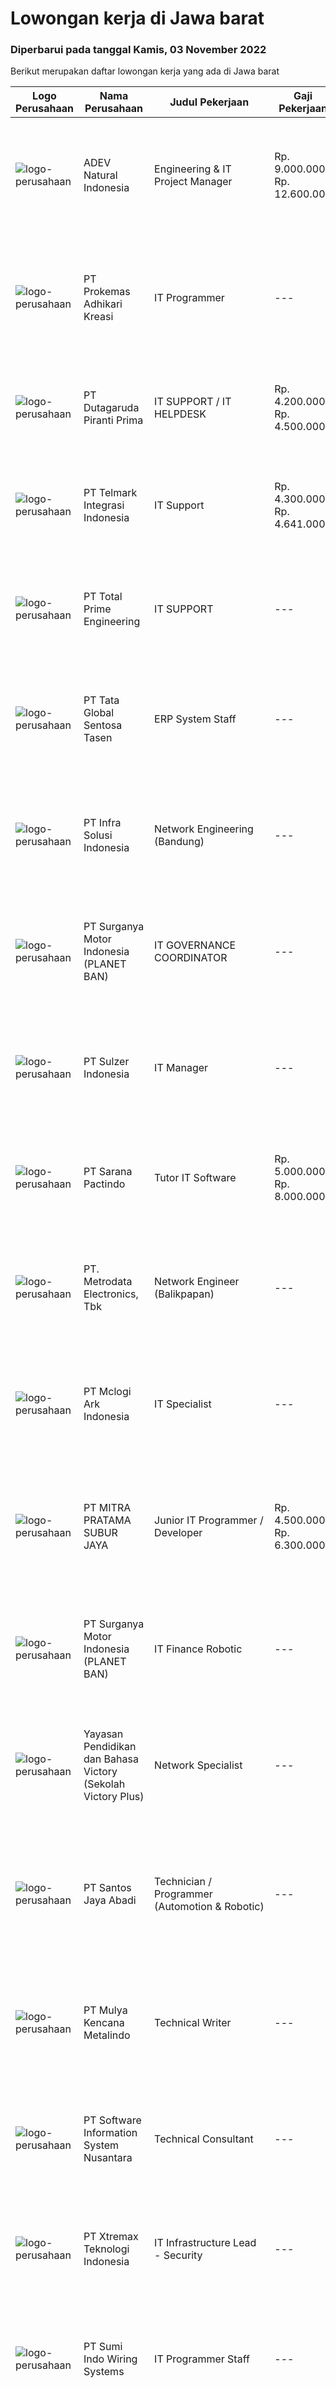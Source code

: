 
  # Lowongan kerja di Jawa barat

  ### Diperbarui pada tanggal Kamis, 03 November 2022

  Berikut merupakan daftar lowongan kerja yang ada di Jawa barat

  |Logo Perusahaan | Nama Perusahaan | Judul Pekerjaan | Gaji Pekerjaan | Lokasi | Deskripsi | Tanggal diunggah | Pranala |
  | -------------- | --------------- | --------------- | --------- | --------- | -------------- | ------- | ----------- |
  |![logo-perusahaan](https://image-service-cdn.seek.com.au/1fc56c37301f764ab9bc5ae3264ea761207d9483/ee4dce1061f3f616224767ad58cb2fc751b8d2dc)|ADEV Natural Indonesia|Engineering & IT Project Manager|Rp. 9.000.000-Rp. 12.600.000|Bogor|KUALIFIKASI Pendidikan formal minimal S1 dalam bidang teknik mesin / elektro manajemen proyek Pengalaman minimal 3 tahun sebagai Assisten Manager /...|Rabu, 02 November 2022|https://www.jobstreet.co.id/id/job/engineering-it-project-manager-4090307?token=0~86397f9e-054b-470e-bada-0e036d9e5fcc&sectionRank=1&jobId=jobstreet-id-job-4090307|
|![logo-perusahaan](https://image-service-cdn.seek.com.au/aad22c046560ae1c8e8432e5c19f2e69ed74c8be/ee4dce1061f3f616224767ad58cb2fc751b8d2dc)|PT Prokemas Adhikari Kreasi|IT Programmer|---|Cikarang|Melakukan pengembangan application system / reporting system serta memastikan sesuai dengan kebutuhan perusahaan Membuat dan mengembangkan sistem...|Selasa, 01 November 2022|https://www.jobstreet.co.id/id/job/it-programmer-4088828?token=0~86397f9e-054b-470e-bada-0e036d9e5fcc&sectionRank=2&jobId=jobstreet-id-job-4088828|
|![logo-perusahaan](https://image-service-cdn.seek.com.au/eb343509fc34a63efed4afcff5773d5dcd423dda/ee4dce1061f3f616224767ad58cb2fc751b8d2dc)|PT Dutagaruda Piranti Prima|IT SUPPORT / IT HELPDESK|Rp. 4.200.000-Rp. 4.500.000|Bogor|Ensuring the software can run properly Support user for first layer of IT Operation Diagnose Hardware / Software Fault, Solve Technical and...|Rabu, 02 November 2022|https://www.jobstreet.co.id/id/job/it-support-it-helpdesk-4091552?token=0~86397f9e-054b-470e-bada-0e036d9e5fcc&sectionRank=3&jobId=jobstreet-id-job-4091552|
|![logo-perusahaan](https://image-service-cdn.seek.com.au/97ce936c35f78ccdabdcbf04e87daf89523db485/ee4dce1061f3f616224767ad58cb2fc751b8d2dc)|PT Telmark Integrasi Indonesia|IT Support|Rp. 4.300.000-Rp. 4.641.000|Depok|PT Telmark Integrasi Indonesia membuka lowongan untuk posisi IT Support untuk penempatan Depok dengan kualifikasi : Usia maksimal 35 tahun...|Rabu, 02 November 2022|https://www.jobstreet.co.id/id/job/it-support-4090868?token=0~86397f9e-054b-470e-bada-0e036d9e5fcc&sectionRank=4&jobId=jobstreet-id-job-4090868|
|![logo-perusahaan](https://image-service-cdn.seek.com.au/9fd5f14bf533c12de9fe5f9bdd02c688346bccaf/ee4dce1061f3f616224767ad58cb2fc751b8d2dc)|PT Total Prime Engineering|IT SUPPORT|---|Cikarang|Responsibilities: Respond phone, email from customer with applied SLA IT Support (Level-1) by phone or email or remote support Update progress...|Rabu, 02 November 2022|https://www.jobstreet.co.id/id/job/it-support-4090142?token=0~86397f9e-054b-470e-bada-0e036d9e5fcc&sectionRank=5&jobId=jobstreet-id-job-4090142|
|![logo-perusahaan](https://image-service-cdn.seek.com.au/7c2f5e441cfdc00a92d72206fa726d44fd2c2ba0/ee4dce1061f3f616224767ad58cb2fc751b8d2dc)|PT Tata Global Sentosa Tasen|ERP System Staff|---|Jawa Barat|Spesifikasi : Mengerti komputer, diutamakan komputer akuntasi dan ERP System Minimal lulusan D3 Dapat bekerja sama dengan tim dan individu Gesit,...|Rabu, 02 November 2022|https://www.jobstreet.co.id/id/job/erp-system-staff-4078080?token=0~86397f9e-054b-470e-bada-0e036d9e5fcc&sectionRank=6&jobId=jobstreet-id-job-4078080|
|![logo-perusahaan](https://image-service-cdn.seek.com.au/1d28508741a18a8787327f3864aa8fb63be75845/ee4dce1061f3f616224767ad58cb2fc751b8d2dc)|PT Infra Solusi Indonesia|Network Engineering (Bandung)|---|Bandung|• Maksimal 35 Tahun• Min. D3 dari Teknik Komputer dan Sistem Informasi• Min. 1 tahun pengalaman sebagai Technical Support• Memiliki kemampuan dan...|Rabu, 02 November 2022|https://www.jobstreet.co.id/id/job/network-engineering-bandung-4090574?token=0~86397f9e-054b-470e-bada-0e036d9e5fcc&sectionRank=7&jobId=jobstreet-id-job-4090574|
|![logo-perusahaan](https://image-service-cdn.seek.com.au/6cec7085f5123c8ea5ece6e1e030a179e6d8cbc8/ee4dce1061f3f616224767ad58cb2fc751b8d2dc)|PT Surganya Motor Indonesia (PLANET BAN)|IT GOVERNANCE COORDINATOR|---|Depok|KUALIFIKASI S1 Komputer (diutamakan Manajemen/Teknologi Informatika). Memiliki sertifikasi COBIT/ TOGAF/ I.T.I.L. Memiliki sertifikasi ISO lebih...|Selasa, 01 November 2022|https://www.jobstreet.co.id/id/job/it-governance-coordinator-4070456?token=0~86397f9e-054b-470e-bada-0e036d9e5fcc&sectionRank=8&jobId=jobstreet-id-job-4070456|
|![logo-perusahaan](https://image-service-cdn.seek.com.au/1c05e7f1ce433f618e7a370ad6e9d90a2338fe7b/ee4dce1061f3f616224767ad58cb2fc751b8d2dc)|PT Sulzer Indonesia|IT Manager|---|Purwakarta|Purpose of the Job Ensuring governance, guidelines, policies and procedures are followed to enable the continued support of IT Systems within the...|Rabu, 02 November 2022|https://www.jobstreet.co.id/id/job/it-manager-4090223?token=0~86397f9e-054b-470e-bada-0e036d9e5fcc&sectionRank=9&jobId=jobstreet-id-job-4090223|
|![logo-perusahaan](https://image-service-cdn.seek.com.au/453b258433a696b4bf9253b4143f23ee9ac13699/ee4dce1061f3f616224767ad58cb2fc751b8d2dc)|PT Sarana Pactindo|Tutor IT Software|Rp. 5.000.000-Rp. 8.000.000|Bandung|Kami mencari kandidat sebagai Pelatih untuk Bahasa Program Java dan Mobile.Keuntungan: Bonus Tahunan* THR Asuransi Kesehatan Inventaris Laptop...|Rabu, 02 November 2022|https://www.jobstreet.co.id/id/job/tutor-it-software-4079293?token=0~86397f9e-054b-470e-bada-0e036d9e5fcc&sectionRank=10&jobId=jobstreet-id-job-4079293|
|![logo-perusahaan](https://image-service-cdn.seek.com.au/0d75518309b56a3cff39daa569b0ba02cc7a22f2/ee4dce1061f3f616224767ad58cb2fc751b8d2dc)|PT. Metrodata Electronics, Tbk|Network Engineer (Balikpapan)|---|Karawang|KUALIFIKASI PERSONIL Network Engineer Pendidikan min S1 Pengalaman min 5 tahun Memiliki sertifikasi Network LAN Infrastructure (Associate's Level or...|Selasa, 01 November 2022|https://www.jobstreet.co.id/id/job/network-engineer-balikpapan-4070166?token=0~86397f9e-054b-470e-bada-0e036d9e5fcc&sectionRank=11&jobId=jobstreet-id-job-4070166|
|![logo-perusahaan](https://image-service-cdn.seek.com.au/0570e183c85cb63c84c8e1ca685f9d407b392a0b/ee4dce1061f3f616224767ad58cb2fc751b8d2dc)|PT Mclogi Ark Indonesia|IT Specialist|---|Jakarta Timur|Qualification : Bachelor's Degree in Information System (S1 SI) Fresh Graduated are welcome to apply 22 – 30 years old Requirements: Business/Advanced...|Senin, 31 Oktober 2022|https://www.jobstreet.co.id/id/job/it-specialist-4086861?token=0~86397f9e-054b-470e-bada-0e036d9e5fcc&sectionRank=12&jobId=jobstreet-id-job-4086861|
|![logo-perusahaan](https://image-service-cdn.seek.com.au/7b56f53a648d4de7d861b682978f841b240e1009/ee4dce1061f3f616224767ad58cb2fc751b8d2dc)|PT MITRA PRATAMA SUBUR JAYA|Junior IT Programmer / Developer|Rp. 4.500.000-Rp. 6.300.000|Bogor|Deskripsi pekerjaan Memahami pemrograman object OOP Memahami sistem database RDBMS dengan SQL Server sebagai nilai lebih Menguasai bahasa pemograman...|Selasa, 01 November 2022|https://www.jobstreet.co.id/id/job/junior-it-programmer-developer-4089340?token=0~86397f9e-054b-470e-bada-0e036d9e5fcc&sectionRank=13&jobId=jobstreet-id-job-4089340|
|![logo-perusahaan](https://image-service-cdn.seek.com.au/6cec7085f5123c8ea5ece6e1e030a179e6d8cbc8/ee4dce1061f3f616224767ad58cb2fc751b8d2dc)|PT Surganya Motor Indonesia (PLANET BAN)|IT Finance Robotic|---|Depok|Responsibilities :-	Develop &amp; maintaining reporting system PT. SMIRequirements :-	Bachelor Degree in Technology Information, Information...|Selasa, 01 November 2022|https://www.jobstreet.co.id/id/job/it-finance-robotic-4070476?token=0~86397f9e-054b-470e-bada-0e036d9e5fcc&sectionRank=14&jobId=jobstreet-id-job-4070476|
|![logo-perusahaan](https://image-service-cdn.seek.com.au/e3aed652f575d47a896780962ec6e91522d4aeea/ee4dce1061f3f616224767ad58cb2fc751b8d2dc)|Yayasan Pendidikan dan Bahasa Victory (Sekolah Victory Plus)|Network Specialist|---|Bekasi|The Network Specialist will: Oversee the efficient and effective operation and planning of ICT infrastructure across the school site while providing...|Senin, 31 Oktober 2022|https://www.jobstreet.co.id/id/job/network-specialist-4086987?token=0~86397f9e-054b-470e-bada-0e036d9e5fcc&sectionRank=15&jobId=jobstreet-id-job-4086987|
|![logo-perusahaan](https://image-service-cdn.seek.com.au/a9aac93bb7a61426dcbf657213369510dc4cb615/ee4dce1061f3f616224767ad58cb2fc751b8d2dc)|PT Santos Jaya Abadi|Technician / Programmer (Automotion & Robotic)|---|Jawa Barat|Melakukan pengembangan bahasa pemrograman, instrument serta PLC mesin sehingga proses produksi dapat berjalan dengan maksimal. Melakukan perawatan dan...|Rabu, 02 November 2022|https://www.jobstreet.co.id/id/job/technician-programmer-automotion-robotic-4078562?token=0~86397f9e-054b-470e-bada-0e036d9e5fcc&sectionRank=16&jobId=jobstreet-id-job-4078562|
|![logo-perusahaan](https://image-service-cdn.seek.com.au/9b30f00e5d44221643d2b46b334a39edb1dbf377/ee4dce1061f3f616224767ad58cb2fc751b8d2dc)|PT Mulya Kencana Metalindo|Technical Writer|---|Bandung|kualifikasi pelamar : Usia maksimal 30 tahun Pendidikan minimum S1 Informatika atau dibidang terkait Memiliki pengalaman minimal 1 tahun sebagai...|Rabu, 02 November 2022|https://www.jobstreet.co.id/id/job/technical-writer-4078914?token=0~86397f9e-054b-470e-bada-0e036d9e5fcc&sectionRank=17&jobId=jobstreet-id-job-4078914|
|![logo-perusahaan](https://i.ibb.co/sqvTCh9/112815900-stock-vector-no-image-available-icon-flat-vector.webp)|PT Software Information System Nusantara|Technical Consultant|---|Jakarta Raya|Description:As a Consultant, you will be a member of a team to develop and implement ITSM or Endpoint Management solutions for our clients.You will...|Selasa, 01 November 2022|https://www.jobstreet.co.id/id/job/technical-consultant-4089134?token=0~86397f9e-054b-470e-bada-0e036d9e5fcc&sectionRank=18&jobId=jobstreet-id-job-4089134|
|![logo-perusahaan](https://image-service-cdn.seek.com.au/ce74a79d8ea261e54cdae65dc8035221535675cf/ee4dce1061f3f616224767ad58cb2fc751b8d2dc)|PT Xtremax Teknologi Indonesia|IT Infrastructure Lead - Security|---|Bandung|This position is suitable for those who yearn to thrive and enjoy analyzing and solving complex problems. If you get that warm, fuzzy feeling in your...|Rabu, 02 November 2022|https://www.jobstreet.co.id/id/job/it-infrastructure-lead-security-4071669?token=0~86397f9e-054b-470e-bada-0e036d9e5fcc&sectionRank=19&jobId=jobstreet-id-job-4071669|
|![logo-perusahaan](https://image-service-cdn.seek.com.au/c67067775e03d4256ae7480a6baabadc0809cf78/ee4dce1061f3f616224767ad58cb2fc751b8d2dc)|PT Sumi Indo Wiring Systems|IT  Programmer Staff|---|Purwakarta|Develop programs to perform specific tasks related to organizational goals Maintain Exiting program Support Senior Programmer Troubleshooting system...|Senin, 31 Oktober 2022|https://www.jobstreet.co.id/id/job/it-programmer-staff-4086941?token=0~86397f9e-054b-470e-bada-0e036d9e5fcc&sectionRank=20&jobId=jobstreet-id-job-4086941|
|![logo-perusahaan](https://image-service-cdn.seek.com.au/3867fac6cf4cce089be6d184cd9cfc4e900fed0d/ee4dce1061f3f616224767ad58cb2fc751b8d2dc)|PT Sang Byte Indonesia|Sistem Analis|---|Bandung|Kemampuan yang harus dimiliki Sistem Analis :  Sarjana S1 Teknik Informatika atau Managemen Informatika Memiliki Pengalaman minimal 3 tahun pernah...|Selasa, 01 November 2022|https://www.jobstreet.co.id/id/job/sistem-analis-4089133?token=0~86397f9e-054b-470e-bada-0e036d9e5fcc&sectionRank=21&jobId=jobstreet-id-job-4089133|
|![logo-perusahaan](https://image-service-cdn.seek.com.au/6b27c1b5e1627dbb544ef316ebb60f2e612d82bc/ee4dce1061f3f616224767ad58cb2fc751b8d2dc)|PT Hyundai Autoever Indonesia|WebMethods EAI Developer Consultant|---|Cikarang|WebMethods Software AG EAI Developer ConsultantJob Description Leads effort in working with business internal and external representatives and IT...|Rabu, 02 November 2022|https://www.jobstreet.co.id/id/job/webmethods-eai-developer-consultant-4071051?token=0~86397f9e-054b-470e-bada-0e036d9e5fcc&sectionRank=22&jobId=jobstreet-id-job-4071051|
|![logo-perusahaan](https://image-service-cdn.seek.com.au/cc7740d3c24aa7ca3100545b5b9764dbf51eccfa/ee4dce1061f3f616224767ad58cb2fc751b8d2dc)|PT Tabel Data Informatika|DevOps Staff|---|Jawa Barat|Job Description : Installation and maintain Kubernetes Create CI/CD pipeline using gitlab CI, Create Automation ansible, Terraform Create container...|Selasa, 01 November 2022|https://www.jobstreet.co.id/id/job/devops-staff-4089193?token=0~86397f9e-054b-470e-bada-0e036d9e5fcc&sectionRank=23&jobId=jobstreet-id-job-4089193|
|![logo-perusahaan](https://image-service-cdn.seek.com.au/ac0aadb21b5aff6b3e1b7361b887ee1bf7bfda47/ee4dce1061f3f616224767ad58cb2fc751b8d2dc)|PT. Asia Hakarya Abadi|Backend Developer|---|Bandung|Kualifikasi : Memiliki pengalaman minimal 1 tahun di bidang yang sama yaitu backend developer Proficient Ruby on Rails Mampu bekerja di bawah tekanan...|Rabu, 02 November 2022|https://www.jobstreet.co.id/id/job/backend-developer-4071265?token=0~86397f9e-054b-470e-bada-0e036d9e5fcc&sectionRank=24&jobId=jobstreet-id-job-4071265|
|![logo-perusahaan](https://i.ibb.co/sqvTCh9/112815900-stock-vector-no-image-available-icon-flat-vector.webp)|PT. Topindo Solusi Komunika|Technical Writer|---|Jawa Barat|TECHNICAL WRITERStatus : OPENLokasi : ON SITE Jatinangor, Sumedang, Jawa BaratDivisi : IT R&amp;DDESKRIPSI PEKERJAAN Menentukan kebutuhan pengguna...|Senin, 31 Oktober 2022|https://www.jobstreet.co.id/id/job/technical-writer-4089331?token=0~86397f9e-054b-470e-bada-0e036d9e5fcc&sectionRank=25&jobId=jobstreet-id-job-4089331|
|![logo-perusahaan](https://image-service-cdn.seek.com.au/03d5b2909306d41d8d881d2ac7cfb4a0d8a47045/ee4dce1061f3f616224767ad58cb2fc751b8d2dc)|PT Innoark Servis Internasional|Junior Ruby/Ror Developer/Programmer|---|Bandung|Responsibilities: - Working on project-based requirements- Providing solution for issues-Work with the technical and product team to develop company...|Selasa, 01 November 2022|https://www.jobstreet.co.id/id/job/junior-ruby-ror-developer-programmer-4089131?token=0~86397f9e-054b-470e-bada-0e036d9e5fcc&sectionRank=26&jobId=jobstreet-id-job-4089131|
|![logo-perusahaan](https://image-service-cdn.seek.com.au/03d5b2909306d41d8d881d2ac7cfb4a0d8a47045/ee4dce1061f3f616224767ad58cb2fc751b8d2dc)|PT Innoark Servis Internasional|Assistant Senior Ruby/RoR Developer/Programmer|---|Bandung|Responsibilities: Working on project-based requirements Providing solution for issues Providing idea to maintain and improve current working system Be...|Selasa, 01 November 2022|https://www.jobstreet.co.id/id/job/assistant-senior-ruby-ror-developer-programmer-4089125?token=0~86397f9e-054b-470e-bada-0e036d9e5fcc&sectionRank=27&jobId=jobstreet-id-job-4089125|
|![logo-perusahaan](https://image-service-cdn.seek.com.au/03d5b2909306d41d8d881d2ac7cfb4a0d8a47045/ee4dce1061f3f616224767ad58cb2fc751b8d2dc)|PT Innoark Servis Internasional|Cloud Infrastructure Engineer|---|Bandung|As a Cloud Infrastructure Architect/Engineer, you will be tasked to lead, architect and develop cloud and infrastructure solutions that has...|Selasa, 01 November 2022|https://www.jobstreet.co.id/id/job/cloud-infrastructure-engineer-4069637?token=0~86397f9e-054b-470e-bada-0e036d9e5fcc&sectionRank=28&jobId=jobstreet-id-job-4069637|
|![logo-perusahaan](https://image-service-cdn.seek.com.au/ce74a79d8ea261e54cdae65dc8035221535675cf/ee4dce1061f3f616224767ad58cb2fc751b8d2dc)|PT Xtremax Teknologi Indonesia|IT Infra Lead - System Engineer|---|Bandung|This position is suitable for those who yearn to thrive and enjoy analyzing and solving complex problems. If you get that warm, fuzzy feeling in your...|Selasa, 01 November 2022|https://www.jobstreet.co.id/id/job/it-infra-lead-system-engineer-4089379?token=0~86397f9e-054b-470e-bada-0e036d9e5fcc&sectionRank=29&jobId=jobstreet-id-job-4089379|
|![logo-perusahaan](https://image-service-cdn.seek.com.au/1cd675f705d3d360122d24087988e068201761af/ee4dce1061f3f616224767ad58cb2fc751b8d2dc)|Millennia Solusi Informatika|Programmer|---|Bandung|Writing clean, high-quality, high-performance, maintainable code Develop and support software including applications, database integration,...|Selasa, 01 November 2022|https://www.jobstreet.co.id/id/job/programmer-4069119?token=0~86397f9e-054b-470e-bada-0e036d9e5fcc&sectionRank=30&jobId=jobstreet-id-job-4069119|


  [Kembali ke daftar lowongan kerja 🔙](../README.md#daftar-lowongan-kerja)
  